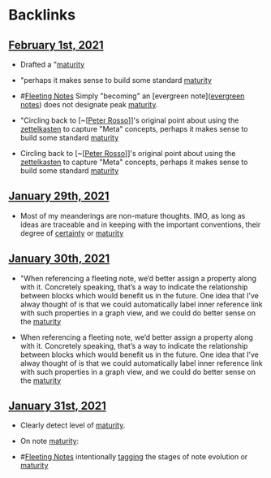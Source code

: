 
# Backlinks
## [February 1st, 2021](<February 1st, 2021.md>)
- Drafted a "[maturity](<maturity.md>)

- "perhaps it makes sense to build some standard [maturity](<maturity.md>)

- #[Fleeting Notes](<Fleeting Notes.md>) Simply "becoming" an [evergreen note]([evergreen notes](<evergreen notes.md>)) does not designate peak [maturity](<maturity.md>).

- "Circling back to [~[[Peter Rosso](<~[[Peter Rosso.md>)]]'s original point about using the [zettelkasten](<zettelkasten.md>) to capture "Meta" concepts, perhaps it makes sense to build some standard [maturity](<maturity.md>)

- Circling back to [~[[Peter Rosso](<~[[Peter Rosso.md>)]]'s original point about using the [zettelkasten](<zettelkasten.md>) to capture "Meta" concepts, perhaps it makes sense to build some standard [maturity](<maturity.md>)

## [January 29th, 2021](<January 29th, 2021.md>)
- Most of my meanderings are non-mature thoughts. IMO, as long as ideas are traceable and in keeping with the important conventions, their degree of [certainty](<certainty.md>) or [maturity](<maturity.md>)

## [January 30th, 2021](<January 30th, 2021.md>)
- "When referencing a fleeting note, we’d better assign a property along with it. Concretely speaking, that’s a way to indicate the relationship between blocks which would benefit us in the future. One idea that I’ve alway thought of is that we could automatically label inner reference link with such properties in a graph view, and we could do better sense on the [maturity](<maturity.md>)

- When referencing a fleeting note, we’d better assign a property along with it. Concretely speaking, that’s a way to indicate the relationship between blocks which would benefit us in the future. One idea that I’ve alway thought of is that we could automatically label inner reference link with such properties in a graph view, and we could do better sense on the [maturity](<maturity.md>)

## [January 31st, 2021](<January 31st, 2021.md>)
- Clearly detect level of [maturity](<maturity.md>).

- On note [maturity](<maturity.md>):

- #[Fleeting Notes](<Fleeting Notes.md>) intentionally [tagging](<tagging.md>) the stages of note evolution or [maturity](<maturity.md>)


